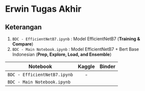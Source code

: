 # Erwin Tugas Akhir
## Keterangan 
1. `BDC - EfficientNetB7.ipynb` : Model EfficientNetB7 (**Training & Compare**)
2. `BDC - Main Notebook.ipynb` : Model EfficientNetB7 + Bert Base Indonesian (**Prep, Explore, Load, and Ensemble**)

|  Notebook                    | Kaggle        | Binder   |
|   -------------              |:-------------:| :------: |
| `BDC - EfficientNetB7.ipynb` |       -       |          |
| `BDC - Main Notebook.ipynb`  |               |          |


 

